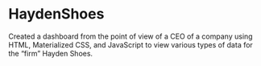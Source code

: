 # HaydenShoes
Created a dashboard from the point of view of a CEO of a company using HTML, Materialized CSS, and JavaScript to view various types of data for the “firm” Hayden Shoes.
